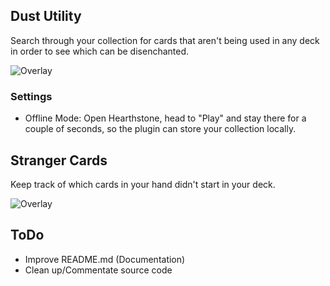 ## Dust Utility
Search through your collection for cards that aren't being used in any deck in order to see which can be disenchanted.

![Overlay](https://i.imgur.com/X91JVMa.png)

### Settings
* Offline Mode: Open Hearthstone, head to "Play" and stay there for a couple of seconds, so the plugin can store your collection locally.

## Stranger Cards
Keep track of which cards in your hand didn't start in your deck.

![Overlay](https://i.imgur.com/MXdwt24.png)

## ToDo
- Improve README.md (Documentation)
- Clean up/Commentate source code
